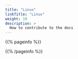 ```yaml
---
title: "Linux"
linkTitle: "Linux"
weight: 10
description: >
  How to contribute to the docs
---
```


{{% pageinfo %}}

{{% /pageinfo %}}




